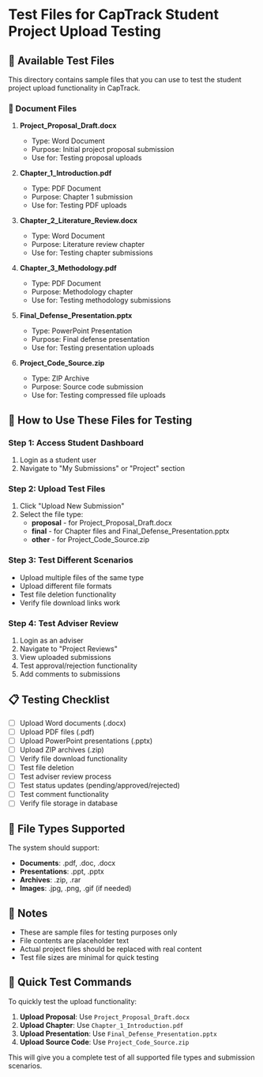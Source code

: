 # Test Files for CapTrack Student Project Upload Testing

## 📁 Available Test Files

This directory contains sample files that you can use to test the student project upload functionality in CapTrack.

### 📄 Document Files

1. **Project_Proposal_Draft.docx**
   - Type: Word Document
   - Purpose: Initial project proposal submission
   - Use for: Testing proposal uploads

2. **Chapter_1_Introduction.pdf**
   - Type: PDF Document
   - Purpose: Chapter 1 submission
   - Use for: Testing PDF uploads

3. **Chapter_2_Literature_Review.docx**
   - Type: Word Document
   - Purpose: Literature review chapter
   - Use for: Testing chapter submissions

4. **Chapter_3_Methodology.pdf**
   - Type: PDF Document
   - Purpose: Methodology chapter
   - Use for: Testing methodology submissions

5. **Final_Defense_Presentation.pptx**
   - Type: PowerPoint Presentation
   - Purpose: Final defense presentation
   - Use for: Testing presentation uploads

6. **Project_Code_Source.zip**
   - Type: ZIP Archive
   - Purpose: Source code submission
   - Use for: Testing compressed file uploads

## 🧪 How to Use These Files for Testing

### Step 1: Access Student Dashboard
1. Login as a student user
2. Navigate to "My Submissions" or "Project" section

### Step 2: Upload Test Files
1. Click "Upload New Submission"
2. Select the file type:
   - **proposal** - for Project_Proposal_Draft.docx
   - **final** - for Chapter files and Final_Defense_Presentation.pptx
   - **other** - for Project_Code_Source.zip

### Step 3: Test Different Scenarios
- Upload multiple files of the same type
- Upload different file formats
- Test file deletion functionality
- Verify file download links work

### Step 4: Test Adviser Review
1. Login as an adviser
2. Navigate to "Project Reviews"
3. View uploaded submissions
4. Test approval/rejection functionality
5. Add comments to submissions

## 📋 Testing Checklist

- [ ] Upload Word documents (.docx)
- [ ] Upload PDF files (.pdf)
- [ ] Upload PowerPoint presentations (.pptx)
- [ ] Upload ZIP archives (.zip)
- [ ] Verify file download functionality
- [ ] Test file deletion
- [ ] Test adviser review process
- [ ] Test status updates (pending/approved/rejected)
- [ ] Test comment functionality
- [ ] Verify file storage in database

## 🔧 File Types Supported

The system should support:
- **Documents**: .pdf, .doc, .docx
- **Presentations**: .ppt, .pptx
- **Archives**: .zip, .rar
- **Images**: .jpg, .png, .gif (if needed)

## 📝 Notes

- These are sample files for testing purposes only
- File contents are placeholder text
- Actual project files should be replaced with real content
- Test file sizes are minimal for quick testing

## 🚀 Quick Test Commands

To quickly test the upload functionality:

1. **Upload Proposal**: Use `Project_Proposal_Draft.docx`
2. **Upload Chapter**: Use `Chapter_1_Introduction.pdf`
3. **Upload Presentation**: Use `Final_Defense_Presentation.pptx`
4. **Upload Source Code**: Use `Project_Code_Source.zip`

This will give you a complete test of all supported file types and submission scenarios. 